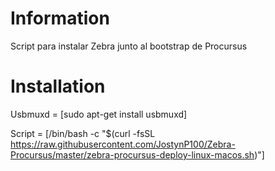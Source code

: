 # Information
Script para instalar Zebra junto al bootstrap de Procursus
# Installation
Usbmuxd = [sudo apt-get install usbmuxd]

Script = [/bin/bash -c "$(curl -fsSL https://raw.githubusercontent.com/JostynP100/Zebra-Procursus/master/zebra-procursus-deploy-linux-macos.sh)"]
